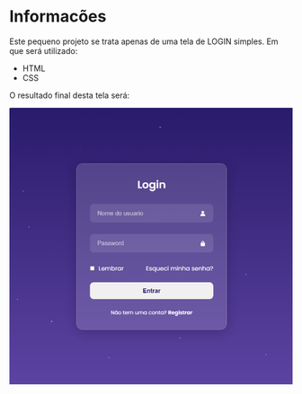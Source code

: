 # Informacões

Este pequeno projeto se trata apenas de uma tela de LOGIN simples.
Em que será utilizado:
- HTML
- CSS

O resultado final desta tela será:

<img src='./imgs/Screenshot_8.png'>
